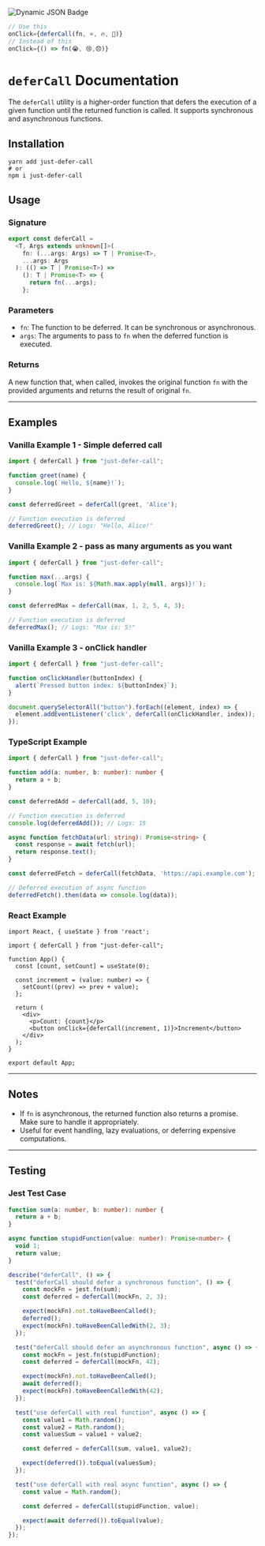 ![Dynamic JSON Badge](https://img.shields.io/badge/dynamic/json?url=https%3A%2F%2Fraw.githubusercontent.com%2Fdmitrytarassov%2Fjust-defer-call%2Frefs%2Fheads%2Fmain%2Fpackage.json&query=%24.version&style=for-the-badge&label=just-defer-call&link=%24.repository)

```typescript
// Use this
onClick={deferCall(fn, ⭐, 🔥, 🚀)}
// Instead of this
onClick={() => fn(😭, 😢,😞)}
```

# `deferCall` Documentation

The `deferCall` utility is a higher-order function that defers the execution of a given function until the returned function is called. It supports synchronous and asynchronous functions.

## Installation
```shell
yarn add just-defer-call
# or
npm i just-defer-call
```

## Usage

### Signature
```typescript
export const deferCall =
  <T, Args extends unknown[]>(
    fn: (...args: Args) => T | Promise<T>,
    ...args: Args
  ): (() => T | Promise<T>) =>
    (): T | Promise<T> => {
      return fn(...args);
    };
```

### Parameters
- `fn`: The function to be deferred. It can be synchronous or asynchronous.
- `args`: The arguments to pass to `fn` when the deferred function is executed.

### Returns
A new function that, when called, invokes the original function `fn` with the provided arguments and returns the result of original `fn`.

---

## Examples

### Vanilla Example 1 - Simple deferred call
```javascript
import { deferCall } from "just-defer-call";

function greet(name) {
  console.log(`Hello, ${name}!`);
}

const deferredGreet = deferCall(greet, 'Alice');

// Function execution is deferred
deferredGreet(); // Logs: "Hello, Alice!"
```

### Vanilla Example 2 - pass as many arguments as you want
```javascript
import { deferCall } from "just-defer-call";

function max(...args) {
  console.log(`Max is: ${Math.max.apply(null, args)}!`);
}

const deferredMax = deferCall(max, 1, 2, 5, 4, 3);

// Function execution is deferred
deferredMax(); // Logs: "Max is: 5!"
```

### Vanilla Example 3 - onClick handler
```js
import { deferCall } from "just-defer-call";

function onClickHandler(buttonIndex) {
  alert(`Pressed button index: ${buttonIndex}`);
}

document.querySelectorAll("button").forEach((element, index) => {
  element.addEventListener('click', deferCall(onClickHandler, index));
});
```

### TypeScript Example
```typescript
import { deferCall } from "just-defer-call";

function add(a: number, b: number): number {
  return a + b;
}

const deferredAdd = deferCall(add, 5, 10);

// Function execution is deferred
console.log(deferredAdd()); // Logs: 15

async function fetchData(url: string): Promise<string> {
  const response = await fetch(url);
  return response.text();
}

const deferredFetch = deferCall(fetchData, 'https://api.example.com');

// Deferred execution of async function
deferredFetch().then(data => console.log(data));
```

### React Example
```tsx
import React, { useState } from 'react';

import { deferCall } from "just-defer-call";

function App() {
  const [count, setCount] = useState(0);

  const increment = (value: number) => {
    setCount((prev) => prev + value);
  };

  return (
    <div>
      <p>Count: {count}</p>
      <button onClick={deferCall(increment, 1)}>Increment</button>
    </div>
  );
}

export default App;
```

---

## Notes
- If `fn` is asynchronous, the returned function also returns a promise. Make sure to handle it appropriately.
- Useful for event handling, lazy evaluations, or deferring expensive computations.

---

## Testing

### Jest Test Case
```typescript
function sum(a: number, b: number): number {
  return a + b;
}

async function stupidFunction(value: number): Promise<number> {
  void 1;
  return value;
}

describe("deferCall", () => {
  test("deferCall should defer a synchronous function", () => {
    const mockFn = jest.fn(sum);
    const deferred = deferCall(mockFn, 2, 3);

    expect(mockFn).not.toHaveBeenCalled();
    deferred();
    expect(mockFn).toHaveBeenCalledWith(2, 3);
  });

  test("deferCall should defer an asynchronous function", async () => {
    const mockFn = jest.fn(stupidFunction);
    const deferred = deferCall(mockFn, 42);

    expect(mockFn).not.toHaveBeenCalled();
    await deferred();
    expect(mockFn).toHaveBeenCalledWith(42);
  });

  test("use deferCall with real function", async () => {
    const value1 = Math.random();
    const value2 = Math.random();
    const valuesSum = value1 + value2;

    const deferred = deferCall(sum, value1, value2);

    expect(deferred()).toEqual(valuesSum);
  });

  test("use deferCall with real async function", async () => {
    const value = Math.random();

    const deferred = deferCall(stupidFunction, value);

    expect(await deferred()).toEqual(value);
  });
});
```